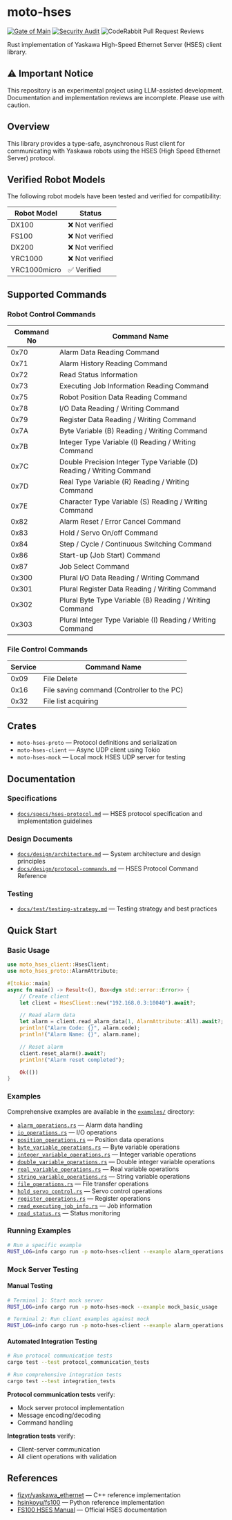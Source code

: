 # moto-hses

[![Gate of Main](https://github.com/masayuki-kono/moto-hses/actions/workflows/gate-of-main.yml/badge.svg)](https://github.com/masayuki-kono/moto-hses/actions/workflows/gate-of-main.yml)
[![Security Audit](https://github.com/masayuki-kono/moto-hses/actions/workflows/security-audit.yml/badge.svg)](https://github.com/masayuki-kono/moto-hses/actions/workflows/security-audit.yml)
![CodeRabbit Pull Request Reviews](https://img.shields.io/coderabbit/prs/github/masayuki-kono/moto-hses?utm_source=oss&utm_medium=github&utm_campaign=masayuki-kono%2Fmoto-hses&labelColor=171717&color=FF570A&link=https%3A%2F%2Fcoderabbit.ai&label=CodeRabbit+Reviews)

Rust implementation of Yaskawa High-Speed Ethernet Server (HSES) client library.

## ⚠️ Important Notice

This repository is an experimental project using LLM-assisted development. Documentation and implementation reviews are incomplete. Please use with caution.

## Overview

This library provides a type-safe, asynchronous Rust client for communicating with Yaskawa robots using the HSES (High Speed Ethernet Server) protocol.

## Verified Robot Models

The following robot models have been tested and verified for compatibility:

| Robot Model | Status |
|-------------|--------|
| DX100 | ❌ Not verified |
| FS100 | ❌ Not verified |
| DX200 | ❌ Not verified |
| YRC1000 | ❌ Not verified |
| YRC1000micro | ✅ Verified |

## Supported Commands

### Robot Control Commands

| Command No | Command Name |
|------------|--------------|
| 0x70 | Alarm Data Reading Command |
| 0x71 | Alarm History Reading Command |
| 0x72 | Read Status Information |
| 0x73 | Executing Job Information Reading Command |
| 0x75 | Robot Position Data Reading Command |
| 0x78 | I/O Data Reading / Writing Command |
| 0x79 | Register Data Reading / Writing Command |
| 0x7A | Byte Variable (B) Reading / Writing Command |
| 0x7B | Integer Type Variable (I) Reading / Writing Command |
| 0x7C | Double Precision Integer Type Variable (D) Reading / Writing Command |
| 0x7D | Real Type Variable (R) Reading / Writing Command |
| 0x7E | Character Type Variable (S) Reading / Writing Command |
| 0x82 | Alarm Reset / Error Cancel Command |
| 0x83 | Hold / Servo On/off Command |
| 0x84 | Step / Cycle / Continuous Switching Command |
| 0x86 | Start-up (Job Start) Command |
| 0x87 | Job Select Command |
| 0x300 | Plural I/O Data Reading / Writing Command |
| 0x301 | Plural Register Data Reading / Writing Command |
| 0x302 | Plural Byte Type Variable (B) Reading / Writing Command |
| 0x303 | Plural Integer Type Variable (I) Reading / Writing Command |

### File Control Commands

| Service | Command Name |
|---------|--------------|
| 0x09 | File Delete |
| 0x16 | File saving command (Controller to the PC) |
| 0x32 | File list acquiring |

## Crates

- `moto-hses-proto` — Protocol definitions and serialization
- `moto-hses-client` — Async UDP client using Tokio
- `moto-hses-mock` — Local mock HSES UDP server for testing

## Documentation

### Specifications

- [`docs/specs/hses-protocol.md`](docs/specs/hses-protocol.md) — HSES protocol specification and implementation guidelines

### Design Documents

- [`docs/design/architecture.md`](docs/design/architecture.md) — System architecture and design principles
- [`docs/design/protocol-commands.md`](docs/design/protocol-commands.md) — HSES Protocol Command Reference

### Testing

- [`docs/test/testing-strategy.md`](docs/test/testing-strategy.md) — Testing strategy and best practices

## Quick Start

### Basic Usage

```rust
use moto_hses_client::HsesClient;
use moto_hses_proto::AlarmAttribute;

#[tokio::main]
async fn main() -> Result<(), Box<dyn std::error::Error>> {
    // Create client
    let client = HsesClient::new("192.168.0.3:10040").await?;

    // Read alarm data
    let alarm = client.read_alarm_data(1, AlarmAttribute::All).await?;
    println!("Alarm Code: {}", alarm.code);
    println!("Alarm Name: {}", alarm.name);

    // Reset alarm
    client.reset_alarm().await?;
    println!("Alarm reset completed");

    Ok(())
}
```

### Examples

Comprehensive examples are available in the [`examples/`](moto-hses-client/examples/) directory:

- [`alarm_operations.rs`](moto-hses-client/examples/alarm_operations.rs) — Alarm data handling
- [`io_operations.rs`](moto-hses-client/examples/io_operations.rs) — I/O operations
- [`position_operations.rs`](moto-hses-client/examples/position_operations.rs) — Position data operations
- [`byte_variable_operations.rs`](moto-hses-client/examples/byte_variable_operations.rs) — Byte variable operations
- [`integer_variable_operations.rs`](moto-hses-client/examples/integer_variable_operations.rs) — Integer variable operations
- [`double_variable_operations.rs`](moto-hses-client/examples/double_variable_operations.rs) — Double integer variable operations
- [`real_variable_operations.rs`](moto-hses-client/examples/real_variable_operations.rs) — Real variable operations
- [`string_variable_operations.rs`](moto-hses-client/examples/string_variable_operations.rs) — String variable operations
- [`file_operations.rs`](moto-hses-client/examples/file_operations.rs) — File transfer operations
- [`hold_servo_control.rs`](moto-hses-client/examples/hold_servo_control.rs) — Servo control operations
- [`register_operations.rs`](moto-hses-client/examples/register_operations.rs) — Register operations
- [`read_executing_job_info.rs`](moto-hses-client/examples/read_executing_job_info.rs) — Job information
- [`read_status.rs`](moto-hses-client/examples/read_status.rs) — Status monitoring

### Running Examples

```bash
# Run a specific example
RUST_LOG=info cargo run -p moto-hses-client --example alarm_operations -- 192.168.0.3 10040
```

### Mock Server Testing

#### Manual Testing

```bash
# Terminal 1: Start mock server
RUST_LOG=info cargo run -p moto-hses-mock --example mock_basic_usage

# Terminal 2: Run client examples against mock
RUST_LOG=info cargo run -p moto-hses-client --example alarm_operations -- 127.0.0.1 10040
```

#### Automated Integration Testing

```bash
# Run protocol communication tests
cargo test --test protocol_communication_tests

# Run comprehensive integration tests
cargo test --test integration_tests
```

**Protocol communication tests** verify:

- Mock server protocol implementation
- Message encoding/decoding
- Command handling

**Integration tests** verify:

- Client-server communication
- All client operations with validation

## References

- [fizyr/yaskawa_ethernet](https://github.com/fizyr/yaskawa_ethernet) — C++ reference implementation
- [hsinkoyu/fs100](https://github.com/hsinkoyu/fs100) — Python reference implementation
- [FS100 HSES Manual](https://www.motoman.com/getmedia/16B5CD92-BD0B-4DE0-9DC9-B71D0B6FE264/160766-1CD.pdf.aspx?ext=.pdf) — Official HSES documentation
